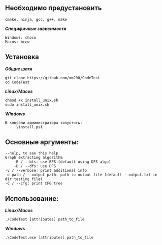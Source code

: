 **Необходимо предустановить**
---
    cmake, ninja, gcc, g++, make

***Специфичные зависимости***

    Windows: choco
    Macos: brew

**Установка**
---
***Общие шаги***

    git clone https://github.com/xm200/CodeTest
    cd CodeTest

***Linux/Macos***

    chmod +x install_unix.sh
    sudo install_unix.sh

***Windows***

    В консоли администратора запустить:
        .\install.ps1

**Основные аргументы**:
---
    --help, to see this help
    Graph extracting algorithm
        -B / --bfs: use BFS (default using DFS algo)
        -D / --dfs: use DFS
    -v / --verbose: print additional info
    -o path / --output path: path to output file (default - output.txt in dir testing file)
    -C / --cfg: print CFG tree

**Использование**:
---
***Linux/Macos***

    ./CodeTest [attributes] path_to_file

***Windows***

    .\CodeTest.exe [attributes] path_to_file
